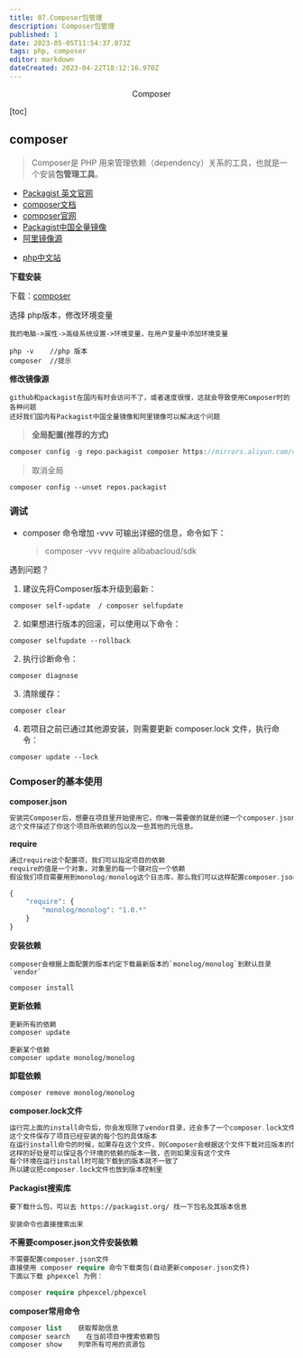 ```yaml
---
title: 07.Composer包管理
description: Composer包管理
published: 1
date: 2023-05-05T11:54:37.073Z
tags: php, composer
editor: markdown
dateCreated: 2023-04-22T18:12:16.970Z
---
```


<center>Composer</center>



[toc]



## composer

> Composer是 PHP 用来管理依赖（dependency）关系的工具，也就是一个安装**包管理工具**。

- [Packagist 英文官网](https://packagist.org/)
- [composer文档](https://docs.phpcomposer.com/)
- [composer官网](https://www.phpcomposer.com/)
- [Packagist中国全量镜像](https://pkg.phpcomposer.com/)
- [阿里镜像源](https://mirrors.aliyun.com/composer/)

* [php中文站](https://www.p2hp.com/)



**下载安装**

下载：[composer](https://getcomposer.org/download/)

选择 php版本，修改环境变量

```
我的电脑->属性->高级系统设置->环境变量，在用户变量中添加环境变量

php -v    //php 版本
composer  //提示
```



**修改镜像源**

```
github和packagist在国内有时会访问不了，或者速度很慢，这就会导致使用Composer时的各种问题
还好我们国内有Packagist中国全量镜像和阿里镜像可以解决这个问题
```



> **全局配置(推荐的方式)**

```php
composer config -g repo.packagist composer https://mirrors.aliyun.com/composer/  //阿里
```

> 取消全局

```
composer config --unset repos.packagist
```



### 调试

- composer 命令增加 -vvv 可输出详细的信息，命令如下：

  >  composer -vvv require alibabacloud/sdk

遇到问题？

1. 建议先将Composer版本升级到最新：

``` 
composer self-update  / composer selfupdate
```

2. 如果想进行版本的回滚，可以使用以下命令：

```
composer selfupdate --rollback
```

2. 执行诊断命令：

```
composer diagnose
```

3. 清除缓存：

```
composer clear
```

4. 若项目之前已通过其他源安装，则需要更新 composer.lock 文件，执行命令：

```
composer update --lock
```



### Composer的基本使用

**composer.json**

```php
安装完Composer后，想要在项目里开始使用它，你唯一需要做的就是创建一个composer.json文件。
这个文件描述了你这个项目所依赖的包以及一些其他的元信息。
```

**require**

```php
通过require这个配置项，我们可以指定项目的依赖
require的值是一个对象，对象里的每一个键对应一个依赖
假设我们项目需要用到monolog/monolog这个日志库，那么我们可以这样配置composer.json文件：

{
    "require": {
        "monolog/monolog": "1.0.*"
    }
}
```

**安装依赖**

```shell
composer会根据上面配置的版本约定下载最新版本的`monolog/monolog`到默认目录`vendor`

composer install
```

**更新依赖**

```shell
更新所有的依赖
composer update

更新某个依赖
composer update monolog/monolog
```

**卸载依赖**

```
composer remove monolog/monolog
```

**composer.lock文件**

```php
运行完上面的install命令后，你会发现除了vendor目录，还会多了一个composer.lock文件
这个文件保存了项目已经安装的每个包的具体版本
在运行install命令的时候，如果存在这个文件，则Composer会根据这个文件下载对应版本的包
这样的好处是可以保证各个环境的依赖的版本一致，否则如果没有这个文件
每个环境在运行install时可能下载到的版本就不一致了
所以建议把composer.lock文件也放到版本控制里
```

**Packagist搜索库**

```
要下载什么包，可以去 https://packagist.org/ 找一下包名及其版本信息

安装命令也直接搜索出来
```

**不需要composer.json文件安装依赖**

```php
不需要配置composer.json文件
直接使用 composer require 命令下载类包(自动更新composer.json文件)
下面以下载 phpexcel 为例：

composer require phpexcel/phpexcel
```

**composer常用命令**

```php
composer list    获取帮助信息
composer search    在当前项目中搜索依赖包
composer show    列举所有可用的资源包
```











